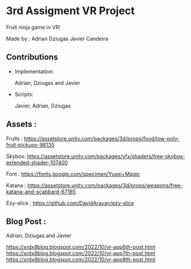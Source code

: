 # 3rd Assigment VR Project
Fruit ninja game in VR!

Made by :
Adrian
Dziugas
Javier Candeira
## Contributions
- Implementation:

    Adrian, Dziugas and Javier

- Scripts:

    Javier, Adrian, Dziugas
    
    
## Assets :
Fruits : https://assetstore.unity.com/packages/3d/props/food/low-poly-fruit-pickups-98135

Skybox: https://assetstore.unity.com/packages/vfx/shaders/free-skybox-extended-shader-107400

Font : https://fonts.google.com/specimen/Yusei+Magic

Katana : https://assetstore.unity.com/packages/3d/props/weapons/free-katana-and-scabbard-67185

Ezy-slice : https://github.com/DavidArayan/ezy-slice

## Blog Post :

Adrian, Dziugas and Javier


https://xrdx8blog.blogspot.com/2022/10/vr-app6th-post.html
https://xrdx8blog.blogspot.com/2022/10/vr-app7th-post.html
https://xrdx8blog.blogspot.com/2022/10/vr-app8th-post.html
